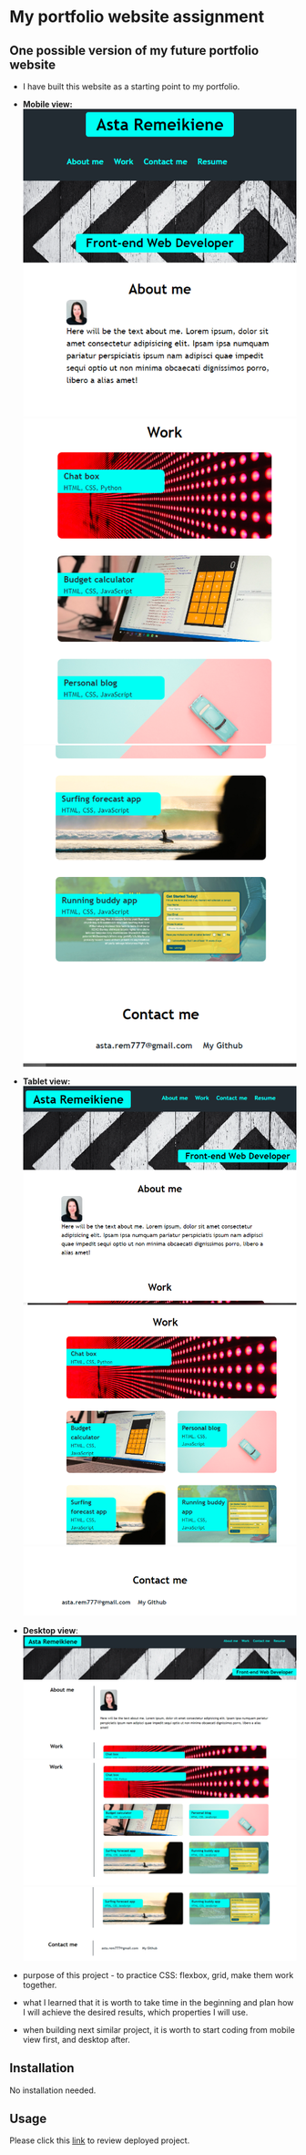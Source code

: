 # My portfolio website assignment

## One possible version of my future portfolio website

- I have built this website as a starting point to my portfolio.
- **Mobile view:**
    ![Mobile view](img-readme/mobile1.png)
    ![Mobile view](img-readme/mobile2.png)
    ![Mobile view](img-readme/mobile3.png)

- **Tablet view:**
    ![Tablet view](img-readme/Tablet1.png)
    ![Tablet view](img-readme/Tablet2.png)
    ![Tablet view](img-readme/Tablet3.png)
    
- **Desktop view**:
    ![Desktop view](img-readme/Desktop1.png)
    ![Desktop view](img-readme/Desktop2.png)
    ![Desktop view](img-readme/Desktop3.png)


- purpose of this project - to practice CSS: flexbox, grid, make them work together.
- what I learned that it is worth to take time in the beginning and plan how I will achieve the desired results, which properties I will use.
-  when building next similar project, it is worth to start coding from mobile view first, and desktop after.

## Installation

No installation needed.

## Usage

Please click this [link]() to review deployed project.


